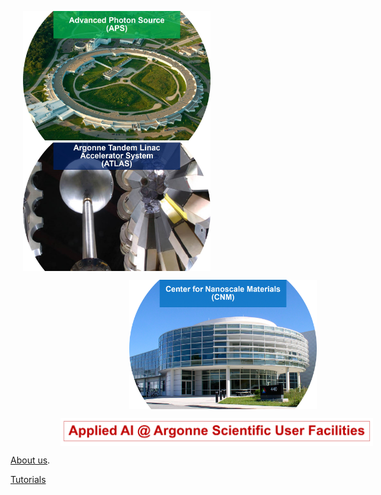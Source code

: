 <p float="left">
  <img src="/assets/imgs/aps_title_logo.jpg" width="300" align="middle" hspace="20"/>
  <img src="/assets/imgs/atlas_title_logo.jpg" width="300" align="middle" hspace="20" />
</p>

<p float="center">
  <img src="/assets/imgs/cnm_title_logo.png" width="300" align="middle" hspace="190" />
</p>

<p float="center">
  <img src="/assets/imgs/title_logo.png" width="500" align="middle" hspace="80" />
</p>
 
[About us](./about-us.html).


[Tutorials](./tutorials.md)


                                    


